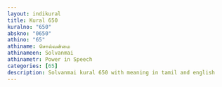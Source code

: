 ```yaml
---
layout: indikural
title: Kural 650
kuralno: "650"
abskno: "0650"
athino: "65"
athiname: சொல்வன்மை
athinameen: Solvanmai
athinametr: Power in Speech
categories: [65]
description: Solvanmai kural 650 with meaning in tamil and english 
---
```


